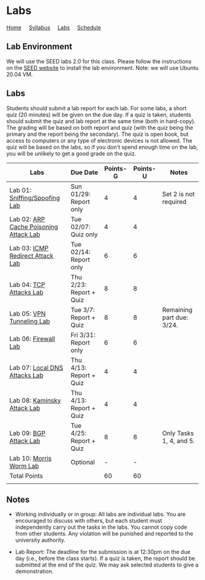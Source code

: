 # Labs

[Home](./index.md) &nbsp;&nbsp;&nbsp; [Syllabus](./syllabus.md)  &nbsp;&nbsp;&nbsp; [Labs](./labs.md) &nbsp;&nbsp;&nbsp; [Schedule](./schedule.md)

## Lab Environment

We will use the SEED labs 2.0 for this class. Please follow the instructions
on the [SEED website](https://seedsecuritylabs.org/labsetup.html) to install
the lab environment. Note: we will use Ubuntu 20.04 VM.

## Labs

Students should submit a lab report for each lab. 
For some labs, a short quiz (20 minutes) will be given on the due day. 
If a quiz is taken, students should submit the quiz and lab report
at the same time (both in hard-copy).
The grading will be based on both report and quiz (with
the quiz being the primary and the report being the secondary). 
The quiz is open book, but access to computers or any type of 
electronic devices is not allowed. The quiz will be based on the labs, 
so if you don't spend enough time on the lab, you will be unlikely 
to get a good grade on the quiz.


| Labs   | Due Date | Points-G | Points-U | Notes |
| ---    | ---      | ---      | ---      | ---   |
| Lab 01: [Sniffing/Spoofing Lab](https://seedsecuritylabs.org/Labs_20.04/Networking/Sniffing_Spoofing/) | Sun 01/29: Report only | 4 | 4 | Set 2 is not required
| Lab 02: [ARP Cache Poisoning Attack Lab](https://seedsecuritylabs.org/Labs_20.04/Networking/ARP_Attack) | Tue 02/07: Quiz only   | 4 | 4 |
| Lab 03: [ICMP Redirect Attack Lab](https://seedsecuritylabs.org/Labs_20.04/Networking/ICMP_Redirect/) | Tue 02/14: Report only  | 6 | 6 |
| Lab 04: [TCP Attacks Lab](https://seedsecuritylabs.org/Labs_20.04/Networking/TCP_Attacks/) | Thu 2/23: Report + Quiz | 8 | 8 |
| Lab 05: [VPN Tunneling Lab](https://seedsecuritylabs.org/Labs_20.04/Networking/VPN_Tunnel/) | Tue 3/7: Report + Quiz | 8 | 8 | Remaining part due: 3/24.
| Lab 06: [Firewall Lab](https://seedsecuritylabs.org/Labs_20.04/Networking/Firewall/) | Fri 3/31: Report only | 6 | 6 |
| Lab 07: [Local DNS Attacks Lab](https://seedsecuritylabs.org/Labs_20.04/Networking/DNS/DNS_Local/)  | Thu 4/13: Report + Quiz | 4 | 4 | 
| Lab 08: [Kaminsky Attack Lab](https://seedsecuritylabs.org/Labs_20.04/Networking/DNS/DNS_Remote/) | Thu 4/13: Report + Quiz | 4 | 4 | 
| Lab 09: [BGP Attack Lab](https://seedsecuritylabs.org/Labs_20.04/Networking/BGP/BGP_Exploration_Attack/) | Tue 4/25: Report + Quiz | 8 | 8  | Only Tasks 1, 4, and 5.
| Lab 10: [Morris Worm Lab](https://seedsecuritylabs.org/Labs_20.04/Networking/Morris_Worm/) | Optional | - |  - |
| Total Points |   | 60 | 60  | 
|  |   |||

## Notes

 - Working individually or in group: All labs are individual labs. You are 
   encouraged to discuss with others, but each student must independently
   carry out the tasks in the labs. You cannot copy code from other students.
   Any violation will be punished and reported to the university authority.

 - Lab Report: The deadline for the submission is at 12:30pm on the due day (i.e.,
   before the class starts). If a quiz is taken, the report should be 
   submitted at the end of the quiz. 
   We may ask selected students to give a demonstration.
